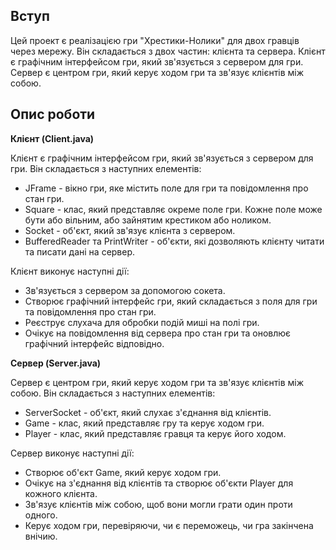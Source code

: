 ## Вступ
Цей проект є реалізацією гри "Хрестики-Нолики" для двох гравців через мережу. Він складається з двох частин: клієнта та сервера. Клієнт є графічним інтерфейсом гри, який зв'язується з сервером для гри. Сервер є центром гри, який керує ходом гри та зв'язує клієнтів між собою.

## Опис роботи

**Клієнт (Client.java)**

Клієнт є графічним інтерфейсом гри, який зв'язується з сервером для гри. Він складається з наступних елементів:

* JFrame - вікно гри, яке містить поле для гри та повідомлення про стан гри.
* Square - клас, який представляє окреме поле гри. Кожне поле може бути або вільним, або зайнятим крестиком або ноликом.
* Socket - об'єкт, який зв'язує клієнта з сервером.
* BufferedReader та PrintWriter - об'єкти, які дозволяють клієнту читати та писати дані на сервер.

Клієнт виконує наступні дії:

* Зв'язується з сервером за допомогою сокета.
* Створює графічний інтерфейс гри, який складається з поля для гри та повідомлення про стан гри.
* Реєструє слухача для обробки подій миші на полі гри.
* Очікує на повідомлення від сервера про стан гри та оновлює графічний інтерфейс відповідно.

**Сервер (Server.java)**

Сервер є центром гри, який керує ходом гри та зв'язує клієнтів між собою. Він складається з наступних елементів:

* ServerSocket - об'єкт, який слухає з'єднання від клієнтів.
* Game - клас, який представляє гру та керує ходом гри.
* Player - клас, який представляє гравця та керує його ходом.

Сервер виконує наступні дії:

* Створює об'єкт Game, який керує ходом гри.
* Очікує на з'єднання від клієнтів та створює об'єкти Player для кожного клієнта.
* Зв'язує клієнтів між собою, щоб вони могли грати один проти одного.
* Керує ходом гри, перевіряючи, чи є переможець, чи гра закінчена внічию.

